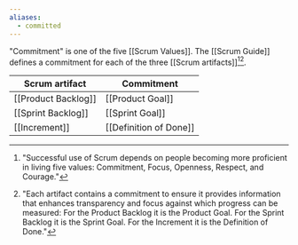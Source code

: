 ```yaml
---
aliases:
  - committed
---
```

"Commitment" is one of the five [[Scrum Values]]. The [[Scrum Guide]] defines a commitment for each of the three [[Scrum artifacts]][^successful-use][^each-artifact].

| Scrum artifact      | Commitment             |
| ------------------- | ---------------------- |
| [[Product Backlog]] | [[Product Goal]]       |
| [[Sprint Backlog]]  | [[Sprint Goal]]        |
| [[Increment]]       | [[Definition of Done]] |
[^successful-use]: "Successful use of Scrum depends on people becoming more proficient in living five values: Commitment, Focus, Openness, Respect, and Courage."[^scrum-guide-2020]
[^each-artifact]: "Each artifact contains a commitment to ensure it provides information that enhances transparency and focus against which progress can be measured: For the Product Backlog it is the Product Goal. For the Sprint Backlog it is the Sprint Goal. For the Increment it is the Definition of Done."[^scrum-guide-2020]

[^scrum-guide-2020]: [[Scrum Guide|Scrum Guide (2020)]]